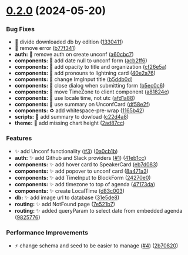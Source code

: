 # [0.2.0](https://github.com/lloydrichards/proj_outlier-microfrontend/compare/v0.1.0...v0.2.0) (2024-05-20)


### Bug Fixes

* :bug: divide downloaded db by edition ([1330411](https://github.com/lloydrichards/proj_outlier-microfrontend/commit/13304118fc0a3d61b139582f0811f221f6eedd7f))
* :rotating_light: remove error ([b77f341](https://github.com/lloydrichards/proj_outlier-microfrontend/commit/b77f341c7428719a69349c44cb3dd83d8e915464))
* **auth:** :bug: remove auth on create unconf ([a60cbc7](https://github.com/lloydrichards/proj_outlier-microfrontend/commit/a60cbc7d383182583659cded9d37df1ee86ac0b1))
* **components:** :bug: add date null to unconf form ([acb2ff6](https://github.com/lloydrichards/proj_outlier-microfrontend/commit/acb2ff6e88b782180e4754ef07c513aa7caa754d))
* **components:** :bug: add opacity to title and organization ([cf26e5a](https://github.com/lloydrichards/proj_outlier-microfrontend/commit/cf26e5ace5b2e995d9a3f17ebb091e7d9d1ebf64))
* **components:** :bug: add pronouns to lightning card ([40e2a76](https://github.com/lloydrichards/proj_outlier-microfrontend/commit/40e2a76c665f88e1273220c96bea7d9c9c8c5aa2))
* **components:** :bug: change ImgInput title ([b5ddb0d](https://github.com/lloydrichards/proj_outlier-microfrontend/commit/b5ddb0de18cd07b7e57fdd10daa39a9793c9cf47))
* **components:** :bug: close dialog when submitting form ([b5ec0c6](https://github.com/lloydrichards/proj_outlier-microfrontend/commit/b5ec0c61fa4cb98892423d6ec19a839f62e68ca5))
* **components:** :bug: move TimeZone to client component ([a81824e](https://github.com/lloydrichards/proj_outlier-microfrontend/commit/a81824eb0f933ae3bfa143c54893076a88aa83ef))
* **components:** :bug: use locale time, not utc ([afd1a88](https://github.com/lloydrichards/proj_outlier-microfrontend/commit/afd1a88c339092b93c07e52a48627bc8583c203f))
* **components:** :bug: use summary on UnconfCard ([df58e2f](https://github.com/lloydrichards/proj_outlier-microfrontend/commit/df58e2f724315c11fae1d6ba444530b9e29c7d3f))
* **components:** :recycle: add whitespace-pre-wrap ([1165b42](https://github.com/lloydrichards/proj_outlier-microfrontend/commit/1165b42b4a8948fa616b71777504f90a86cad383))
* **scripts:** :bug: add summary to dowload ([c22d4a8](https://github.com/lloydrichards/proj_outlier-microfrontend/commit/c22d4a8cb0b02cc8b223450a740690599dd00d71))
* **theme:** :lipstick: add missing chart height ([2ad87cc](https://github.com/lloydrichards/proj_outlier-microfrontend/commit/2ad87cc9c996731aa9b5d8e063f234337b4c05b3))


### Features

* ✨ add Unconf functionality ([#3](https://github.com/lloydrichards/proj_outlier-microfrontend/issues/3)) ([0a0cb1b](https://github.com/lloydrichards/proj_outlier-microfrontend/commit/0a0cb1b2351ef5d5fe23ff39dc4a3fd6c3a5d4b1))
* **auth:** :sparkles: add Github and Slack providers ([#1](https://github.com/lloydrichards/proj_outlier-microfrontend/issues/1)) ([41eb1cc](https://github.com/lloydrichards/proj_outlier-microfrontend/commit/41eb1cc17d0398ac98a5fda1a3a63062cf408aeb))
* **components:** :sparkles: add hover card to SpeakerCard ([eb7d083](https://github.com/lloydrichards/proj_outlier-microfrontend/commit/eb7d083b82b6153e6fcc7ec78585b7ce458cfd3e))
* **components:** :sparkles: add popover to unconf card ([8a471a3](https://github.com/lloydrichards/proj_outlier-microfrontend/commit/8a471a376f13c6afd83e1e98ab10972f82c6e0d8))
* **components:** :sparkles: add TimeInput to BlockForm ([24270e0](https://github.com/lloydrichards/proj_outlier-microfrontend/commit/24270e00ebadb62692d9e1719ba8e7cb68bf761c))
* **components:** :sparkles: add timezone to top of agenda ([47173da](https://github.com/lloydrichards/proj_outlier-microfrontend/commit/47173da8efbd9989a8432fc1f676cb05a432b4ef))
* **components:** :sparkles: create LocalTime ([d83c003](https://github.com/lloydrichards/proj_outlier-microfrontend/commit/d83c00338e28fcbc2f481426fe910467705eb325))
* **db:** :sparkles: add image url to database ([31e5de8](https://github.com/lloydrichards/proj_outlier-microfrontend/commit/31e5de87e305bac4ae60aafa2804991d6a364b25))
* **routing:** :sparkles: add NotFound page ([7e521b7](https://github.com/lloydrichards/proj_outlier-microfrontend/commit/7e521b7d77dc7c0108486415eb9bda99ccf5cf08))
* **routing:** :sparkles: added queryParam to select date from embedded agenda ([9825776](https://github.com/lloydrichards/proj_outlier-microfrontend/commit/982577636e2cf45c11d835b6a9d8e5a367c8f2cd))


### Performance Improvements

* ⚡️ change schema and seed to be easier to manage ([#4](https://github.com/lloydrichards/proj_outlier-microfrontend/issues/4)) ([2b70820](https://github.com/lloydrichards/proj_outlier-microfrontend/commit/2b708203162d8065d9ff5e0171bf3cabae1ea7f2))
